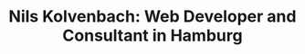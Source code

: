 ---
title: "Nils Kolvenbach: Web Developer and Consultant in Hamburg"
description: "Hi I am Nils Kolvenbach, a Web Developer and Consultant working in Hamburg. I would love to hear about your project or company. Let's talk!"
---